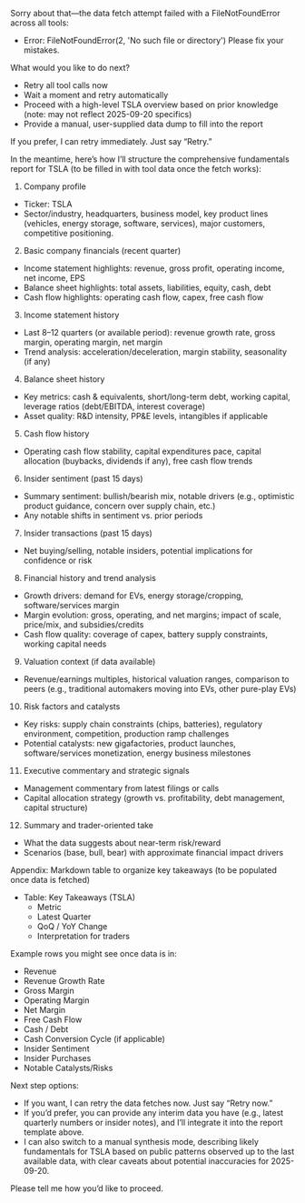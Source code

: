 Sorry about that—the data fetch attempt failed with a FileNotFoundError across all tools:

- Error: FileNotFoundError(2, 'No such file or directory')
  Please fix your mistakes.

What would you like to do next?
- Retry all tool calls now
- Wait a moment and retry automatically
- Proceed with a high-level TSLA overview based on prior knowledge (note: may not reflect 2025-09-20 specifics)
- Provide a manual, user-supplied data dump to fill into the report

If you prefer, I can retry immediately. Just say “Retry.”

In the meantime, here’s how I’ll structure the comprehensive fundamentals report for TSLA (to be filled in with tool data once the fetch works):

1) Company profile
- Ticker: TSLA
- Sector/industry, headquarters, business model, key product lines (vehicles, energy storage, software, services), major customers, competitive positioning.

2) Basic company financials (recent quarter)
- Income statement highlights: revenue, gross profit, operating income, net income, EPS
- Balance sheet highlights: total assets, liabilities, equity, cash, debt
- Cash flow highlights: operating cash flow, capex, free cash flow

3) Income statement history
- Last 8–12 quarters (or available period): revenue growth rate, gross margin, operating margin, net margin
- Trend analysis: acceleration/deceleration, margin stability, seasonality (if any)

4) Balance sheet history
- Key metrics: cash & equivalents, short/long-term debt, working capital, leverage ratios (debt/EBITDA, interest coverage)
- Asset quality: R&D intensity, PP&E levels, intangibles if applicable

5) Cash flow history
- Operating cash flow stability, capital expenditures pace, capital allocation (buybacks, dividends if any), free cash flow trends

6) Insider sentiment (past 15 days)
- Summary sentiment: bullish/bearish mix, notable drivers (e.g., optimistic product guidance, concern over supply chain, etc.)
- Any notable shifts in sentiment vs. prior periods

7) Insider transactions (past 15 days)
- Net buying/selling, notable insiders, potential implications for confidence or risk

8) Financial history and trend analysis
- Growth drivers: demand for EVs, energy storage/cropping, software/services margin
- Margin evolution: gross, operating, and net margins; impact of scale, price/mix, and subsidies/credits
- Cash flow quality: coverage of capex, battery supply constraints, working capital needs

9) Valuation context (if data available)
- Revenue/earnings multiples, historical valuation ranges, comparison to peers (e.g., traditional automakers moving into EVs, other pure-play EVs)

10) Risk factors and catalysts
- Key risks: supply chain constraints (chips, batteries), regulatory environment, competition, production ramp challenges
- Potential catalysts: new gigafactories, product launches, software/services monetization, energy business milestones

11) Executive commentary and strategic signals
- Management commentary from latest filings or calls
- Capital allocation strategy (growth vs. profitability, debt management, capital structure)

12) Summary and trader-oriented take
- What the data suggests about near-term risk/reward
- Scenarios (base, bull, bear) with approximate financial impact drivers

Appendix: Markdown table to organize key takeaways (to be populated once data is fetched)

- Table: Key Takeaways (TSLA)
  - Metric
  - Latest Quarter
  - QoQ / YoY Change
  - Interpretation for traders

Example rows you might see once data is in:
- Revenue
- Revenue Growth Rate
- Gross Margin
- Operating Margin
- Net Margin
- Free Cash Flow
- Cash / Debt
- Cash Conversion Cycle (if applicable)
- Insider Sentiment
- Insider Purchases
- Notable Catalysts/Risks

Next step options:
- If you want, I can retry the data fetches now. Just say “Retry now.”
- If you’d prefer, you can provide any interim data you have (e.g., latest quarterly numbers or insider notes), and I’ll integrate it into the report template above.
- I can also switch to a manual synthesis mode, describing likely fundamentals for TSLA based on public patterns observed up to the last available data, with clear caveats about potential inaccuracies for 2025-09-20.

Please tell me how you’d like to proceed.